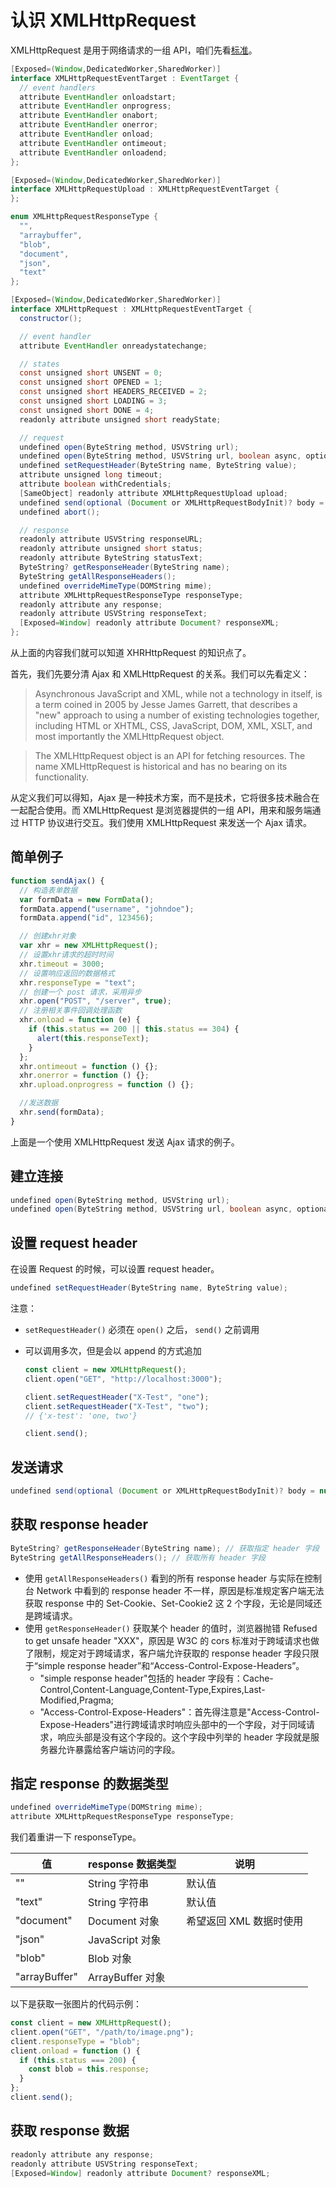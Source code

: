# 认识 XMLHttpRequest

XMLHttpRequest 是用于网络请求的一组 API，咱们先看[标准](https://xhr.spec.whatwg.org/)。

```java
[Exposed=(Window,DedicatedWorker,SharedWorker)]
interface XMLHttpRequestEventTarget : EventTarget {
  // event handlers
  attribute EventHandler onloadstart;
  attribute EventHandler onprogress;
  attribute EventHandler onabort;
  attribute EventHandler onerror;
  attribute EventHandler onload;
  attribute EventHandler ontimeout;
  attribute EventHandler onloadend;
};

[Exposed=(Window,DedicatedWorker,SharedWorker)]
interface XMLHttpRequestUpload : XMLHttpRequestEventTarget {
};

enum XMLHttpRequestResponseType {
  "",
  "arraybuffer",
  "blob",
  "document",
  "json",
  "text"
};

[Exposed=(Window,DedicatedWorker,SharedWorker)]
interface XMLHttpRequest : XMLHttpRequestEventTarget {
  constructor();

  // event handler
  attribute EventHandler onreadystatechange;

  // states
  const unsigned short UNSENT = 0;
  const unsigned short OPENED = 1;
  const unsigned short HEADERS_RECEIVED = 2;
  const unsigned short LOADING = 3;
  const unsigned short DONE = 4;
  readonly attribute unsigned short readyState;

  // request
  undefined open(ByteString method, USVString url);
  undefined open(ByteString method, USVString url, boolean async, optional USVString? username = null, optional USVString? password = null);
  undefined setRequestHeader(ByteString name, ByteString value);
  attribute unsigned long timeout;
  attribute boolean withCredentials;
  [SameObject] readonly attribute XMLHttpRequestUpload upload;
  undefined send(optional (Document or XMLHttpRequestBodyInit)? body = null);
  undefined abort();

  // response
  readonly attribute USVString responseURL;
  readonly attribute unsigned short status;
  readonly attribute ByteString statusText;
  ByteString? getResponseHeader(ByteString name);
  ByteString getAllResponseHeaders();
  undefined overrideMimeType(DOMString mime);
  attribute XMLHttpRequestResponseType responseType;
  readonly attribute any response;
  readonly attribute USVString responseText;
  [Exposed=Window] readonly attribute Document? responseXML;
};
```

从上面的内容我们就可以知道 XHRHttpRequest 的知识点了。

首先，我们先要分清 Ajax 和 XMLHttpRequest 的关系。我们可以先看定义：

> Asynchronous JavaScript and XML, while not a technology in itself, is a term coined in 2005 by Jesse James Garrett, that describes a "new" approach to using a number of existing technologies together, including HTML or XHTML, CSS, JavaScript, DOM, XML, XSLT, and most importantly the XMLHttpRequest object.

> The XMLHttpRequest object is an API for fetching resources. The name XMLHttpRequest is historical and has no bearing on its functionality.

从定义我们可以得知，Ajax 是一种技术方案，而不是技术，它将很多技术融合在一起配合使用。而 XMLHttpRequest 是浏览器提供的一组 API，用来和服务端通过 HTTP 协议进行交互。我们使用 XMLHttpRequest 来发送一个 Ajax 请求。

## 简单例子

```javascript
function sendAjax() {
  // 构造表单数据
  var formData = new FormData();
  formData.append("username", "johndoe");
  formData.append("id", 123456);

  // 创建xhr对象
  var xhr = new XMLHttpRequest();
  // 设置xhr请求的超时时间
  xhr.timeout = 3000;
  // 设置响应返回的数据格式
  xhr.responseType = "text";
  // 创建一个 post 请求，采用异步
  xhr.open("POST", "/server", true);
  // 注册相关事件回调处理函数
  xhr.onload = function (e) {
    if (this.status == 200 || this.status == 304) {
      alert(this.responseText);
    }
  };
  xhr.ontimeout = function () {};
  xhr.onerror = function () {};
  xhr.upload.onprogress = function () {};

  //发送数据
  xhr.send(formData);
}
```

上面是一个使用 XMLHttpRequest 发送 Ajax 请求的例子。

## 建立连接

```java
undefined open(ByteString method, USVString url);
undefined open(ByteString method, USVString url, boolean async, optional USVString? username = null, optional USVString? password = null);
```

## 设置 request header

在设置 Request 的时候，可以设置 request header。

```java
undefined setRequestHeader(ByteString name, ByteString value);
```

注意：

- `setRequestHeader()` 必须在 `open()` 之后， `send()` 之前调用
- 可以调用多次，但是会以 append 的方式追加

  ```javascript
  const client = new XMLHttpRequest();
  client.open("GET", "http://localhost:3000");

  client.setRequestHeader("X-Test", "one");
  client.setRequestHeader("X-Test", "two");
  // {'x-test': 'one, two'}

  client.send();
  ```

## 发送请求

```java
undefined send(optional (Document or XMLHttpRequestBodyInit)? body = null);
```

## 获取 response header

```java
ByteString? getResponseHeader(ByteString name); // 获取指定 header 字段
ByteString getAllResponseHeaders(); // 获取所有 header 字段
```

- 使用 `getAllResponseHeaders()` 看到的所有 response header 与实际在控制台 Network 中看到的 response header 不一样，原因是标准规定客户端无法获取 response 中的 Set-Cookie、Set-Cookie2 这 2 个字段，无论是同域还是跨域请求。
- 使用 `getResponseHeader()` 获取某个 header 的值时，浏览器抛错 Refused to get unsafe header "XXX"，原因是 W3C 的 cors 标准对于跨域请求也做了限制，规定对于跨域请求，客户端允许获取的 response header 字段只限于“simple response header”和“Access-Control-Expose-Headers”。
  - "simple response header"包括的 header 字段有：Cache-Control,Content-Language,Content-Type,Expires,Last-Modified,Pragma;
  - "Access-Control-Expose-Headers"：首先得注意是"Access-Control-Expose-Headers"进行跨域请求时响应头部中的一个字段，对于同域请求，响应头部是没有这个字段的。这个字段中列举的 header 字段就是服务器允许暴露给客户端访问的字段。

## 指定 response 的数据类型

```java
undefined overrideMimeType(DOMString mime);
attribute XMLHttpRequestResponseType responseType;
```

我们着重讲一下 responseType。

| 值            | response 数据类型 | 说明                    |
| ------------- | ----------------- | ----------------------- |
| ""            | String 字符串     | 默认值                  |
| "text"        | String 字符串     | 默认值                  |
| "document"    | Document 对象     | 希望返回 XML 数据时使用 |
| "json"        | JavaScript 对象   |                         |
| "blob"        | Blob 对象         |                         |
| "arrayBuffer" | ArrayBuffer 对象  |                         |

以下是获取一张图片的代码示例：

```javascript
const client = new XMLHttpRequest();
client.open("GET", "/path/to/image.png");
client.responseType = "blob";
client.onload = function () {
  if (this.status === 200) {
    const blob = this.response;
  }
};
client.send();
```

## 获取 response 数据

```java
readonly attribute any response;
readonly attribute USVString responseText;
[Exposed=Window] readonly attribute Document? responseXML;
```
